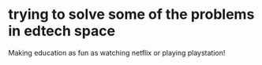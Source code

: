 # trying to solve some of the problems in edtech space
Making education as fun as watching netflix or playing playstation!
